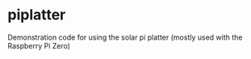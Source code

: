 # piplatter
Demonstration code for using the solar pi platter (mostly used with the Raspberry Pi Zero)
